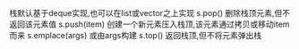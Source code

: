 栈默认基于deque实现,也可以在list或vector之上实现
s.pop()         删除栈顶元素,但不返回该元素值
s.push(item)    创建一个新元素压入栈顶,该元素通过拷贝或移动item而来
s.emplace(args) 或由args构建
s.top()         返回栈顶,但不将元素弹出栈
